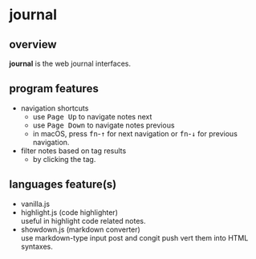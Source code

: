 # journal

## overview
**journal** is the web journal interfaces.

## program features
- navigation shortcuts<br />
  - use <kbd>Page Up</kbd> to navigate notes next
  - use <kbd>Page Down</kbd> to navigate notes previous
  - in macOS, press <kbd>fn</kbd>-<kbd>&#8593;</kbd> for next navigation or <kbd>fn</kbd>-<kbd>&#8595;</kbd> for previous navigation.
- filter notes based on tag results
  - by clicking the tag.

## languages feature(s)
- vanilla.js
- highlight.js (code highlighter)<br />
  useful in highlight code related notes.
- showdown.js (markdown converter)<br />
  use markdown-type input post and congit push vert them into HTML syntaxes.
